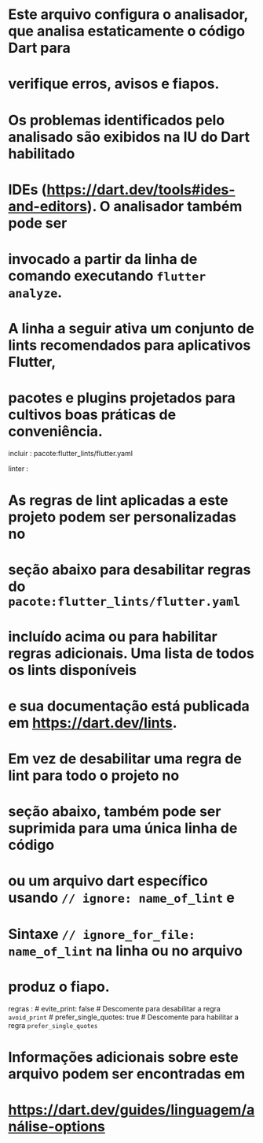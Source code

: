 # Este arquivo configura o analisador, que analisa estaticamente o código Dart para
# verifique erros, avisos e fiapos.
#
# Os problemas identificados pelo analisado são exibidos na IU do Dart habilitado
# IDEs (https://dart.dev/tools#ides-and-editors). O analisador também pode ser
# invocado a partir da linha de comando executando `flutter analyze`.

# A linha a seguir ativa um conjunto de lints recomendados para aplicativos Flutter,
# pacotes e plugins projetados para cultivos boas práticas de conveniência.
incluir : pacote:flutter_lints/flutter.yaml

linter :
  # As regras de lint aplicadas a este projeto podem ser personalizadas no
  # seção abaixo para desabilitar regras do `pacote:flutter_lints/flutter.yaml`
  # incluído acima ou para habilitar regras adicionais. Uma lista de todos os lints disponíveis
  # e sua documentação está publicada em https://dart.dev/lints.
  #
  # Em vez de desabilitar uma regra de lint para todo o projeto no
  # seção abaixo, também pode ser suprimida para uma única linha de código
  # ou um arquivo dart específico usando `// ignore: name_of_lint` e
  # Sintaxe `// ignore_for_file: name_of_lint` na linha ou no arquivo
  # produz o fiapo.
  regras :
    # evite_print: false # Descomente para desabilitar a regra `avoid_print`
    # prefer_single_quotes: true # Descomente para habilitar a regra `prefer_single_quotes`

# Informações adicionais sobre este arquivo podem ser encontradas em
# https://dart.dev/guides/linguagem/análise-options
